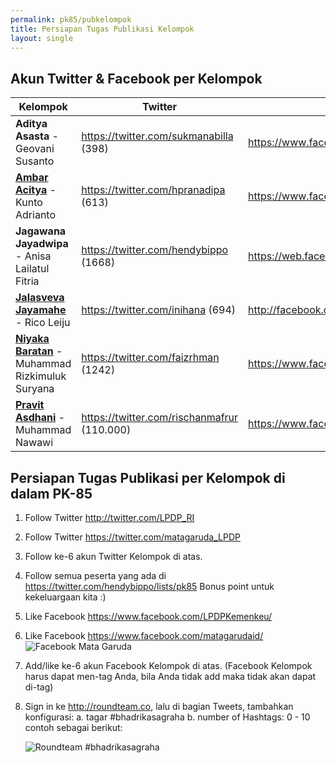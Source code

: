 ```yaml
---
permalink: pk85/pubkelompok
title: Persiapan Tugas Publikasi Kelompok
layout: single
---
```


## Akun Twitter & Facebook per Kelompok

| Kelompok                                                                                                | Twitter                                     | Facebook                                 |
|---------------------------------------------------------------------------------------------------------|---------------------------------------------|------------------------------------------|
| **Aditya Asasta** - Geovani Susanto                                                                     | https://twitter.com/sukmanabilla (398)      | https://www.facebook.com/Dimensi.zig.zag |
| **[Ambar Acitya](https://telegram.me/joinchat/CWpfNEDsYxcoy6EDKnqUCg)** - Kunto Adrianto                | https://twitter.com/hpranadipa (613)        | https://www.facebook.com/pranadipa       |
| **Jagawana Jayadwipa** - Anisa Lailatul Fitria                                                          | https://twitter.com/hendybippo (1668)       | https://web.facebook.com/ceefour         |
| **[Jalasveva Jayamahe](https://telegram.me/joinchat/B93Nqz8gS7Dpsce-PgOjow)** - Rico Leiju              | https://twitter.com/inihana (694)           | http://facebook.com/hanaftrn             |
| **[Niyaka Baratan](https://telegram.me/joinchat/CzeYYkBfol_yweXMJjcIBw)** - Muhammad Rizkimuluk Suryana | https://twitter.com/faizrhman (1242)        | https://www.facebook.com/faizz.rahman    |
| **[Pravit Asdhani](https://telegram.me/joinchat/EFEq1Qqm3QrJleOwtGMQCw)** - Muhammad Nawawi             | https://twitter.com/rischanmafrur (110.000) | https://www.facebook.com/mafrur          |

## Persiapan Tugas Publikasi per Kelompok di dalam PK-85

1.	Follow Twitter http://twitter.com/LPDP_RI
2.	Follow Twitter https://twitter.com/matagaruda_LPDP
3.	Follow ke-6 akun Twitter Kelompok di atas.
4.	Follow semua peserta yang ada di https://twitter.com/hendybippo/lists/pk85
    Bonus point untuk kekeluargaan kita :) 
5.	Like Facebook https://www.facebook.com/LPDPKemenkeu/
6.	Like Facebook https://www.facebook.com/matagarudaid/
    ![Facebook Mata Garuda](fb-matagaruda.jpg)
7.	Add/like ke-6 akun Facebook Kelompok di atas.
    (Facebook Kelompok harus dapat men-tag Anda, bila Anda tidak add maka tidak akan dapat di-tag)

8.	Sign in ke http://roundteam.co, lalu di bagian Tweets, tambahkan konfigurasi:
    a.	tagar #bhadrikasagraha
    b.	number of Hashtags: 0 - 10
    contoh sebagai berikut:

    ![Roundteam #bhadrikasagraha](pk85/roundteam-pk85.jpg)
